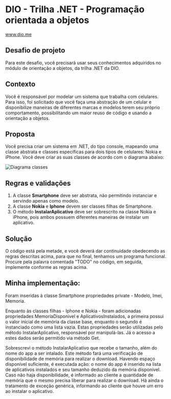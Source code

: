 # DIO - Trilha .NET - Programação orientada a objetos
www.dio.me

## Desafio de projeto
Para este desafio, você precisará usar seus conhecimentos adquiridos no módulo de orientação a objetos, da trilha .NET da DIO.

## Contexto
Você é responsável por modelar um sistema que trabalha com celulares. Para isso, foi solicitado que você faça uma abstração de um celular e disponibilize maneiras de diferentes marcas e modelos terem seu próprio comportamento, possibilitando um maior reuso de código e usando a orientação a objetos.

## Proposta
Você precisa criar um sistema em .NET, do tipo console, mapeando uma classe abstrata e classes específicas para dois tipos de celulares: Nokia e iPhone. 
Você deve criar as suas classes de acordo com o diagrama abaixo:

![Diagrama classes](Imagens/diagrama.png)

## Regras e validações
1. A classe **Smartphone** deve ser abstrata, não permitindo instanciar e servindo apenas como modelo.
2. A classe **Nokia** e **Iphone** devem ser classes filhas de Smartphone.
3. O método **InstalarAplicativo** deve ser sobrescrito na classe Nokia e iPhone, pois ambos possuem diferentes maneiras de instalar um aplicativo.

## Solução
O código está pela metade, e você deverá dar continuidade obedecendo as regras descritas acima, para que no final, tenhamos um programa funcional. Procure pela palavra comentada "TODO" no código, em seguida, implemente conforme as regras acima.

## Minha implementação:
Foram inseridas à  classe Smartphone propriedades private - Modelo, Imei, Memoria.

Enquanto às classes filhas - Iphone e Nokia - foram adicionadas propriedades MemoriaDisponivel e AplicativosInstalados, a primeira possui o valor inicial de memória da classe base, enquanto o segundo é instanciado como uma lista vazia. Estas propriedades serão utilizadas pelo método InstalarAplicativo, responsável por manipulá-las. Já o acesso a estes dados serão permitido via método Get.

Sobrescrevi o método InstalarAplicativo que recebe o tamanho, além do nome do app a ser intalado. Este método fará uma verificação de disponibilidade de memória para realizar o download. Havendo espaço disponível suficiente, é executada ação: o nome do app é inserido na lista de aplicativos instalados e seu tamanho deduzido da memória disponível. Caso não haja disponibilidade, é informado ao cliente a quantidade de memória que o mesmo precisa liberar para realizar o download. Há ainda o tratamento de exceção genérica, informando ao cliente que houve um erro ao instalar o aplicativo.
